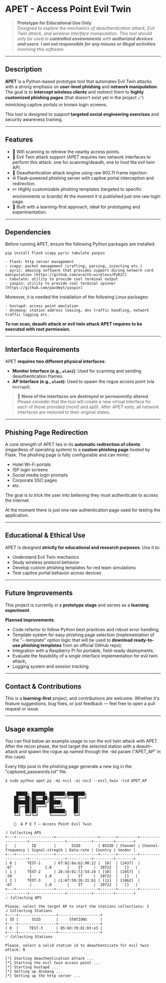 
# APET - Access Point Evil Twin

> **Prototype for Educational Use Only**  
> _Designed to explore the mechanics of deauthentication attack, Evil Twin attack, and wireless interface manipulation. This tool should only be used in **controlled environments** with **authorized devices and users**. **I am not responsible for any misuse or illegal activities** involving this software._

---
##  Description

**APET** is a Python-based prototype tool that automates Evil Twin attacks with a strong emphasis on **user-level phishing** and **network manipulation**. The goal is to **intercept wireless clients** and redirect them to **highly customized phishing pages** (that doesn't exist yet in the project 🪄) mimicking captive portals or known login screens.

This tool is designed to support **targeted social engineering exercises** and security awareness training. 

---
## Features

- 🛜 Wifi scanning to retrieve the nearby access points.
- 📡 Evil Twin attack support (APET requires two network interfaces to perform this attack: one for scanning/deauth, one to host the evil twin AP).
- 🎯 Deauthentication attack engine using raw 802.11 frame injection.
- 🌐 Flask-powered phishing server with captive portal interception and redirection.
- ✏️ Highly customizable phishing templates (targeted to specific environments or brands) At the moment it is published just one raw login page. 
- 🧪 Built with a learning-first approach, ideal for prototyping and experimentation. 

---
## Dependencies

Before running APET, ensure the following Python packages are installed:

```
pip install Flask scapy pyric tabulate yaspin

- Flask: http server management
- scapy: packet management (crafting, parsing, injecting etc.)
- pyric: amazing software that provides support during network card manipulation (https://github.com/wraith-wireless/PyRIC)
- tabulate: utility to provide cool terminal output
- yaspin: utility to provide cool terminal spinner (https://github.com/pavdmyt/yaspin)
```

Moreover, it is needed the installation of the following Linux packages:

```
- hostapd: access point emulation
- dnsmasq: station address leasing, dns traffic handling, network traffic logging etc.
```

**To run scan, deauth attack or evil twin attack APET requires to be executed with root permission.**

---
## Interface Requirements

APET **requires two different physical interfaces**:

- **Monitor Interface (e.g., `wlan1`)**: Used for scanning and sending deauthentication frames. 
- **AP Interface (e.g., `wlan0`)**: Used to spawn the rogue access point (via `hostapd`).

> 🛑 **None of the interfaces are destroyed or permanently altered**. Please consider that the tool will create a new virtual interface for each of those provided (mon0 and ap0). After APET exits, all network interfaces are restored to their original states.

---
## Phishing Page Redirection

A core strength of APET lies in its **automatic redirection of clients** (regardless of operating system) to a **custom phishing page** hosted by Flask. The phishing page is fully configurable and can mimic:

- Hotel Wi-Fi portals
- ISP login screens
- Social media login prompts
- Corporate SSO pages
- etc.

The goal is to trick the user into believing they must authenticate to access the Internet.

At the moment there is just one raw authentication page used for testing the application.


---
## Educational & Ethical Use

APET is designed **strictly for educational and research purposes**. Use it to:

- Understand Evil Twin mechanics
- Study wireless protocol behavior
- Develop custom phishing templates for red team simulations
- Test captive portal behavior across devices

---
## Future Improvements

This project is currently in a **prototype stage** and serves as a **learning experiment**.

**Planned improvements**:

- Code refactor to follow Python best practices and robust error handling;
- Template system for easy phishing page selection (implementation of the "--template" option logic that will be used to **download ready-to-use phishing templates** from an official GitHub repo);
- Integration with a Raspberry Pi for portable, field-ready deployments;
- Evaluate the feasibility of a single interface implementation for evil twin attack; 
- Logging system and session tracking.

---
## Contact & Contributions

This is a **learning-first** project, and contributions are welcome. Whether it's feature suggestions, bug fixes, or just feedback — feel free to open a pull request or issue.

---
## Usage example

You can find below an example usage to run the evil twin attack with APET. After the recon phase, the tool target the selected station with a deauth-attack and spawn the rogue ap named through the -tid param ("APET_AP" in this case).

Every http post in the phishing page generate a new log in the "captured_passwords.txt" file. 

```
$ sudo python apet.py -mi nic1 -ai nic2 --evil_twin -tid APET_AP


     █████╗ ██████╗ ███████╗████████╗
    ██╔══██╗██╔══██╗██╔════╝╚══██╔══╝
    ███████║██████╔╝█████╗     ██║   
    ██╔══██║██╔═══╝ ██╔══╝     ██║   
    ██║  ██║██║     ███████╗   ██║   
    ╚═╝  ╚═╝╚═╝     ╚══════╝   ╚═╝    
    
    🦎  A P E T – Access Point Evil Twin
    
⠼ Collecting APS
+---+-----------------+-------------------+-------+---------+-------------------+----------------+-----------+---------+--------+
|   |       ID        |       SSID        | BSSID | Channel | Channel-frequency | Signal-stregth | Data-rate | Country | Vendor |
+---+-----------------+-------------------+-------+---------+-------------------+----------------+-----------+---------+--------+
| 0 |     TEST-1      | 67:02:8a:b2:90:22 |  [6]  | [2437]  |        -67        |      1.0       |    IT     |  20722  |   []   |
| 1 |     TEST-2      | 26:3d:01:72:54:24 | [10]  | [2457]  |        -59        |      1.0       |    IT     |  20722  |   []   |
| 2 |     TEST-3      | c1:6f:59:3b:31:b1 | [11]  | [2462]  |        -67        |      1.0       |    IT     |  20722  |   []   |
+---+-----------------+-------------------+-------+---------+-------------------+----------------+-----------+---------+--------+
✅ Collecting APS

Please, select the target AP to start the stations collections: 2
⠼ Collecting Stations
+----+-----------------+-------------------+
| ID |      SSID       |     STATIONS      |
+----+-----------------+-------------------+
| 0  |     TEST-3      | 05:8d:70:81:b5:e3 |
+----+-----------------+-------------------+
✅ Collecting Stations

Please, select a valid station id to deauthenticate for evil twin attack: 0

[*] Starting deauthentication attack ...
[*] Starting the evil twin access point ...
[*] Starting hostapd ...
[*] Setting up dnsmasq ...
[*] Setting up the http server ...
 
```


